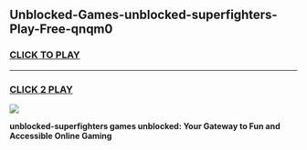 
## Unblocked-Games-unblocked-superfighters-Play-Free-qnqm0
<h3>
<a href="https://premium76.site?title=unblocked-superfighters&ref=18A1">CLICK TO PLAY</a></h3>
<hr>

<h3>
<a href="https://premium76.site?title=unblocked-superfighters&ref=18A1">CLICK 2 PLAY</a>
  
</h3>

<a href="https://premium76.site?title=unblocked-superfighters&ref=18A1"><img src="https://clearcache.store/games.png"></a>


**unblocked-superfighters games unblocked: Your Gateway to Fun and Accessible Online Gaming**
